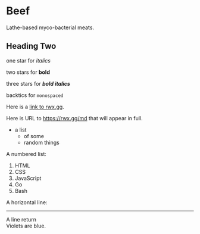 # Beef
Lathe-based myco-bacterial meats. 

  
## Heading Two
  
   one star for *italics*
  
   two stars for **bold**
  
   three stars for ***bold italics***
  
   backtics for `monospaced`
 
 Here is a [link to rwx.gg](https://rwx.gg).

Here is URL to <https://rwx.gg/md> that will appear in full.
 
* a list
   * of some
   * random things 

A numbered list:

1. HTML 
  1. CSS
  1. JavaScript
  1. Go
  1. Bash

A horizontal line:

----

A line return  
Violets are blue.
